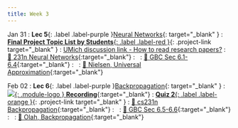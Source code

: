 ```yaml
---
title: Week 3
---
```


Jan 31
: **Lec 5**{: .label .label-purple }[Neural Networks](/CSCI5980-Spr23-DeepRob/assets/slides/minn_deeprob_05_neural_networks.pdf){: target="_blank" }
: [**Final Project Topic List by Students**{: .label .label-red }](https://docs.google.com/spreadsheets/d/1sk_ZAVoew_V6lGCP-ndfbNH_rkOEIxcqhhJfqQo3V7s/edit?usp=sharing){: .project-link target="_blank" }
: [UMich discussion link - How to read research papers?](https://youtu.be/xvQTDdCRjiU)
  : [📖 231n Neural Networks](https://cs231n.github.io/neural-networks-1/){:target="_blank"}
: &nbsp;
  : [📖 GBC Sec 6.1-6.4](https://www.deeplearningbook.org/contents/mlp.html){:target="_blank"}
: &nbsp;
  : [📖 Nielsen, Universal Approximation](http://neuralnetworksanddeeplearning.com/chap4.html){:target="_blank"}
  
  <!-- : [Solution](#) -->

Feb 02
: **Lec 6**{: .label .label-purple }[Backpropagation](/CSCI5980-Spr23-DeepRob/assets/slides/minn_deeprob_06_backpropagation.pdf){: target="_blank" }
  : [![](/CSCI5980-Spr23-DeepRob/assets/logos/yt_icon_rgb.png){: .module-logo } **Recording**](https://youtu.be/EHfOo_GPTQY){:target="_blank"}
: [**Quiz 2**{: .label .label-orange }](https://www.gradescope.com/courses/481744){: .project-link target="_blank" }
  : [📖 cs231n Backpropagation](https://cs231n.github.io/optimization-2/){:target="_blank"}
: &nbsp;
  : [📖 GBC Sec 6.5-6.6](https://www.deeplearningbook.org/contents/mlp.html#pf25){:target="_blank"}
: &nbsp;
  : [📖 Olah, Backpropagation](http://colah.github.io/posts/2015-08-Backprop/){:target="_blank"}


<!-- : **Dis 3**{: .label .label-blue }[Neural Networks in PyTorch](#) -->


<!-- 
Oct 8
: **Lab**{: .label .label-purple } [Resizing Arrays](#)

Oct 9
: [Runtime Analysis](#)
  : [8.1](#), [8.2](#), [8.3](#), [8.4](#)
: **HW 2 due**{: .label .label-red }
 -->
